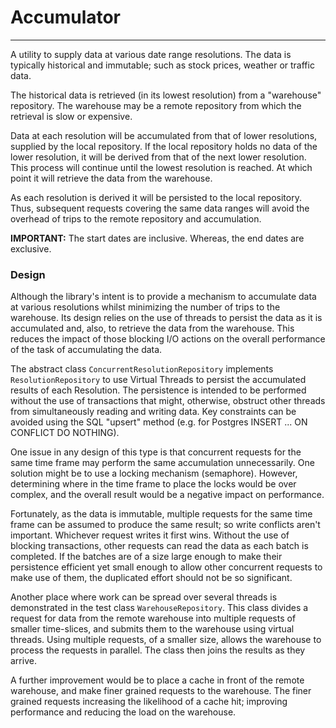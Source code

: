 
# Accumulator

---
A utility to supply data at various date range resolutions. The data is typically
historical and immutable; such as stock prices, weather or traffic data.

The historical data is retrieved (in its lowest resolution) from a "warehouse" repository.
The warehouse may be a remote repository from which the retrieval is slow or expensive.

Data at each resolution will be accumulated from that of lower resolutions, supplied
by the local repository. If the local repository holds no data of the lower resolution,
it will be derived from that of the next lower resolution. This process will continue
until the lowest resolution is reached. At which point it will retrieve the data from
the warehouse.

As each resolution is derived it will be persisted to the local repository. Thus,
subsequent requests covering the same data ranges will avoid the overhead of trips to
the remote repository and accumulation.

**IMPORTANT:** The start dates are inclusive. Whereas, the end dates are exclusive.

### Design
Although the library's intent is to provide a mechanism to accumulate data at various
resolutions whilst minimizing the number of trips to the warehouse. Its design relies
on the use of threads to persist the data as it is accumulated and, also, to retrieve
the data from the warehouse. This reduces the impact of those blocking I/O actions on
the overall performance of the task of accumulating the data.

The abstract class `ConcurrentResolutionRepository` implements `ResolutionRepository`
to use Virtual Threads to persist the accumulated results of each Resolution. The
persistence is intended to be performed without the use of transactions that might,
otherwise, obstruct other threads from simultaneously reading and writing data. Key
constraints can be avoided using the SQL "upsert" method (e.g. for Postgres INSERT ...
ON CONFLICT DO NOTHING).

One issue in any design of this type is that concurrent requests for the same time frame
may perform the same accumulation unnecessarily. One solution might be to use a locking
mechanism (semaphore). However, determining where in the time frame to place the locks
would be over complex, and the overall result would be a negative impact on performance.

Fortunately, as the data is immutable, multiple requests for the same time frame can be
assumed to produce the same result; so write conflicts aren't important. Whichever request
writes it first wins. Without the use of blocking transactions, other requests can read
the data as each batch is completed. If the batches are of a size large enough to make
their persistence efficient yet small enough to allow other concurrent requests to make
use of them, the duplicated effort should not be so significant.

Another place where work can be spread over several threads is demonstrated in the test
class `WarehouseRepository`. This class divides a request for data from the remote
warehouse into multiple requests of smaller time-slices, and submits them to the warehouse
using virtual threads. Using multiple requests, of a smaller size, allows the warehouse
to process the requests in parallel. The class then joins the results as they arrive.

A further improvement would be to place a cache in front of the remote warehouse, and
make finer grained requests to the warehouse. The finer grained requests increasing the
likelihood of a cache hit; improving performance and reducing the load on the warehouse.
